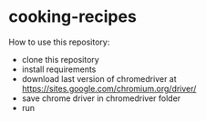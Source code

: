 # cooking-recipes

How to use this repository:
- clone this repository
- install requirements
- download last version of chromedriver at https://sites.google.com/chromium.org/driver/
- save chrome driver in chromedriver folder
- run 